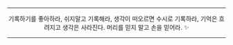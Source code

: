 <div align="center">

 ---

기록하기를 좋아하라, 쉬지말고 기록해라, 
생각이 떠오르면 수시로 기록하라, 기억은 흐려지고 생각은 사라진다. 
머리를 믿지 말고 손을 믿어라. ✨  

---

</div>


